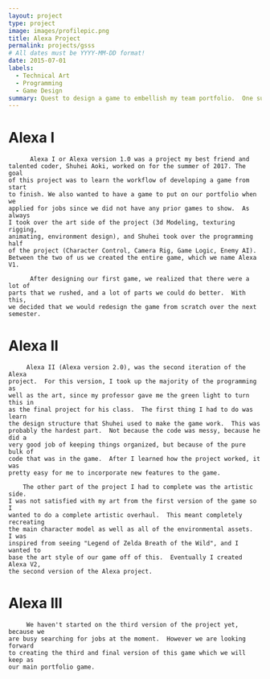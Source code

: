 ```yaml
---
layout: project
type: project
image: images/profilepic.png
title: Alexa Project
permalink: projects/gsss
# All dates must be YYYY-MM-DD format!
date: 2015-07-01
labels:
  - Technical Art
  - Programming
  - Game Design
summary: Quest to design a game to embellish my team portfolio.  One summer's attempt to learn the entire gaming workflow.
---
```


<div class="ui small rounded images">
 
</div>

<h1>Alexa I</h1>


          Alexa I or Alexa version 1.0 was a project my best friend and 
    talented coder, Shuhei Aoki, worked on for the summer of 2017. The goal 
    of this project was to learn the workflow of developing a game from start
    to finish. We also wanted to have a game to put on our portfolio when we
    applied for jobs since we did not have any prior games to show.  As always
    I took over the art side of the project (3d Modeling, texturing rigging, 
    animating, environment design), and Shuhei took over the programming half 
    of the project (Character Control, Camera Rig, Game Logic, Enemy AI).  
    Between the two of us we created the entire game, which we name Alexa V1.
    
          After designing our first game, we realized that there were a lot of
    parts that we rushed, and a lot of parts we could do better.  With this, 
    we decided that we would redesign the game from scratch over the next 
    semester.
    
<h1>Alexa II</h1>

         Alexa II (Alexa version 2.0), was the second iteration of the Alexa
    project.  For this version, I took up the majority of the programming as 
    well as the art, since my professor gave me the green light to turn this in 
    as the final project for his class.  The first thing I had to do was learn 
    the design structure that Shuhei used to make the game work.  This was 
    probably the hardest part.  Not because the code was messy, because he did a
    very good job of keeping things organized, but because of the pure bulk of 
    code that was in the game.  After I learned how the project worked, it was 
    pretty easy for me to incorporate new features to the game.
    
        The other part of the project I had to complete was the artistic side. 
    I was not satisfied with my art from the first version of the game so I 
    wanted to do a complete artistic overhaul.  This meant completely recreating
    the main character model as well as all of the environmental assets.  I was
    inspired from seeing "Legend of Zelda Breath of the Wild", and I wanted to 
    base the art style of our game off of this.  Eventually I created Alexa V2,
    the second version of the Alexa project.
    
<h1>Alexa III</h1>
 
         We haven't started on the third version of the project yet, because we
    are busy searching for jobs at the moment.  However we are looking forward 
    to creating the third and final version of this game which we will keep as
    our main portfolio game.
    
    

         
